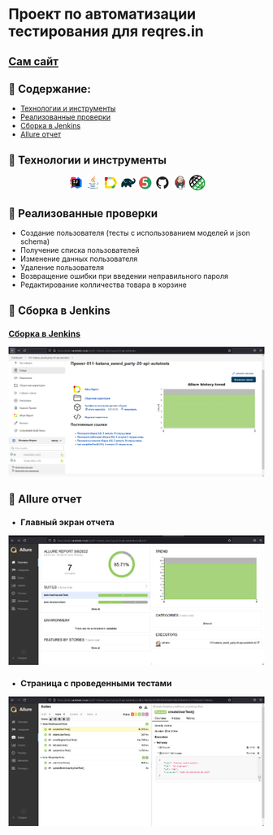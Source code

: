 # Проект по автоматизации тестирования для reqres.in
## <a target="_blank" href="https://reqres.in/">Сам сайт</a>

## :japanese_goblin: Содержание:

- <a href="#japanese_goblin-технологии-и-инструменты">Технологии и инструменты</a>
- <a href="#japanese_goblin-реализованные-проверки">Реализованные проверки</a>
- <a href="#japanese_goblin-сборка-в-Jenkins">Сборка в Jenkins</a>
- <a href="#japanese_goblin-allure-отчет">Allure отчет</a>

## :japanese_goblin: Технологии и инструменты
<p align="center">
<img width="6%" title="IntelliJ IDEA" src="images/logo/Intelij_IDEA.svg">
<img width="6%" title="Java" src="images/logo/Java.svg">
<img width="6%" title="Allure Report" src="images/logo/Allure_Report.svg">
<img width="6%" title="Gradle" src="images/logo/Gradle.svg">
<img width="6%" title="JUnit5" src="images/logo/JUnit5.svg">
<img width="6%" title="GitHub" src="images/logo/GitHub.svg">
<img width="6%" title="Jenkins" src="images/logo/Jenkins.svg">
<img width="6%" title="REST-assured" src="images/logo/logo-transparent.png">
</p>

## :japanese_goblin: Реализованные проверки
- Создание пользователя (тесты с использованием моделей и json schema)
- Получение списка пользователей
- Изменение данных пользователя
- Удаление пользователя 
- Возвращение ошибки при введении неправильного пароля
- Редактирование колличества товара в корзине

## :japanese_goblin: Сборка в Jenkins
### <a target="_blank" href="https://jenkins.autotests.cloud/job/011-katana_sword_party-20-api-autotests/">Сборка в Jenkins</a>
<p align="center">
<img title="Jenkins Dashboard" src="images/screenshots/jenkins-dashboard.png">
</p>

## :japanese_goblin: Allure отчет
- ### Главный экран отчета
<p align="center">
<img title="Allure Overview Dashboard" src="images/screenshots/allure-main-page.png">
</p>

- ### Страница с проведенными тестами
<p align="center">
<img title="Allure Test Page" src="images/screenshots/allure-test-page.png">
</p>